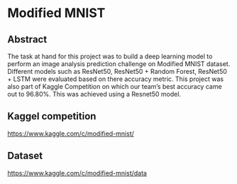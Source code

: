 # Modified MNIST
## Abstract
The task at hand for this project was to build a deep learning model to perform an image analysis prediction
challenge on Modified MNIST dataset. Different models such as ResNet50, ResNet50 + Random Forest, ResNet50 + LSTM were
evaluated based on there accuracy metric. This project was also part of Kaggle Competition on which our team’s best accuracy
came out to 96.80%. This was achieved using a Resnet50 model.

## Kaggel competition
https://www.kaggle.com/c/modified-mnist/

## Dataset
https://www.kaggle.com/c/modified-mnist/data
